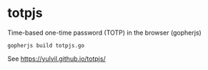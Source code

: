 # totpjs
Time-based one-time password (TOTP) in the browser (gopherjs)

```
gopherjs build totpjs.go
```

See https://yulvil.github.io/totpjs/
